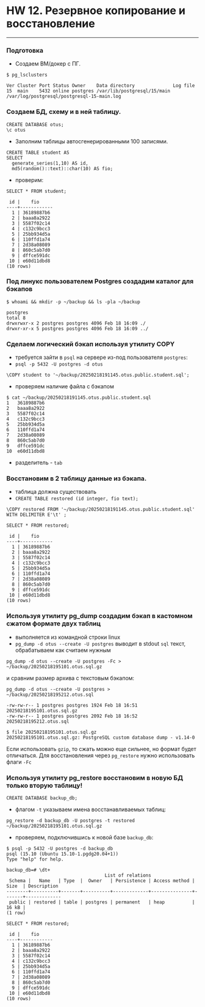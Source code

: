 # HW 12. Резервное копирование и восстановление
 <hr>

### Подготовка
 - Создаем ВМ/докер c ПГ.

```
$ pg_lsclusters 
```
```commandline
Ver Cluster Port Status Owner    Data directory              Log file
15  main    5432 online postgres /var/lib/postgresql/15/main /var/log/postgresql/postgresql-15-main.log
```

### Создаем БД, схему и в ней таблицу.
```commandline
CREATE DATABASE otus;
\c otus
```
 - Заполним таблицы автосгенерированными 100 записями.

```commandline
CREATE TABLE student AS 
SELECT
  generate_series(1,10) AS id,
  md5(random()::text)::char(10) AS fio;
```
 - проверим:

```commandline
SELECT * FROM student;
```
```commandline
 id |    fio     
----+------------
  1 | 36189887b6
  2 | baaa8a2922
  3 | 5587f02c14
  4 | c132c9bcc3
  5 | 25bb934d5a
  6 | 110ffd1a74
  7 | 2d38a08089
  8 | 860c5ab7d0
  9 | dffce591dc
 10 | e60d11dbd8
(10 rows)
```

### Под линукс пользователем Postgres создадим каталог для бэкапов

```commandline
$ whoami && mkdir -p ~/backup && ls -pla ~/backup
```
```
postgres
total 8
drwxrwxr-x 2 postgres postgres 4096 Feb 18 16:09 ./
drwxr-xr-x 5 postgres postgres 4096 Feb 18 16:09 ../
```

### Сделаем логический бэкап используя утилиту COPY
 - требуется зайти в `psql` на сервере из-под пользователя `postgres`:
 - `psql -p 5432 -U postgres -d otus`

```commandline
\COPY student to '~/backup/20250218191145.otus.public.student.sql';
```
 - проверяем наличие файла с бэкапом
```commandline
$ cat ~/backup/20250218191145.otus.public.student.sql 
1	36189887b6
2	baaa8a2922
3	5587f02c14
4	c132c9bcc3
5	25bb934d5a
6	110ffd1a74
7	2d38a08089
8	860c5ab7d0
9	dffce591dc
10	e60d11dbd8
```
 - разделитель - `tab`

### Восстановим в 2 таблицу данные из бэкапа.
 - таблица должна существовать
 - `CREATE TABLE restored (id integer, fio text);`
```commandline
\COPY restored FROM '~/backup/20250218191145.otus.public.student.sql' WITH DELIMITER E'\t' ;
```
```commandline
SELECT * FROM restored;
```
```commandline
 id |    fio     
----+------------
  1 | 36189887b6
  2 | baaa8a2922
  3 | 5587f02c14
  4 | c132c9bcc3
  5 | 25bb934d5a
  6 | 110ffd1a74
  7 | 2d38a08089
  8 | 860c5ab7d0
  9 | dffce591dc
 10 | e60d11dbd8
(10 rows)
```

### Используя утилиту pg_dump создадим бэкап в кастомном сжатом формате двух таблиц

 - выполняется из командной строки linux
 - `pg_dump -d otus --create -U postgres` выводит в stdout `sql` текст, обрабатываем как считаем нужным

```commandline
pg_dump -d otus --create -U postgres -Fc > ~/backup/20250218195101.otus.sql.gz
```
и сравним размер архива с текстовым бэкапом:
```commandline
pg_dump -d otus --create -U postgres > ~/backup/20250218195212.otus.sql
```
```commandline
-rw-rw-r-- 1 postgres postgres 1924 Feb 18 16:51 20250218195101.otus.sql.gz
-rw-rw-r-- 1 postgres postgres 2092 Feb 18 16:52 20250218195212.otus.sql
```
```commandline
$ file 20250218195101.otus.sql.gz
20250218195101.otus.sql.gz: PostgreSQL custom database dump - v1.14-0
```
Если использовать `gzip`, то сжать можно еще сильнее, но формат будет отличаться. 
Для восстановления через `pg_restore` нужно использовать флаги `-Fc`

### Используя утилиту pg_restore восстановим в новую БД только вторую таблицу!

```commandline
CREATE DATABASE backup_db;
```
 - флагом `-t` указываем имена восстанавливаемых таблиц:
```commandline
pg_restore -d backup_db -U postgres -t restored ~/backup/20250218195101.otus.sql.gz
```
 - проверяем, подключившись к новой базе `backup_db`:

```commandline
$ psql -p 5432 -U postgres -d backup_db
psql (15.10 (Ubuntu 15.10-1.pgdg20.04+1))
Type "help" for help.

backup_db=# \dt+
                                    List of relations
 Schema |   Name   | Type  |  Owner   | Persistence | Access method | Size  | Description 
--------+----------+-------+----------+-------------+---------------+-------+-------------
 public | restored | table | postgres | permanent   | heap          | 16 kB | 
(1 row)
```
```commandline
SELECT * FROM restored;
```
```commandline
 id |    fio     
----+------------
  1 | 36189887b6
  2 | baaa8a2922
  3 | 5587f02c14
  4 | c132c9bcc3
  5 | 25bb934d5a
  6 | 110ffd1a74
  7 | 2d38a08089
  8 | 860c5ab7d0
  9 | dffce591dc
 10 | e60d11dbd8
(10 rows)
```
